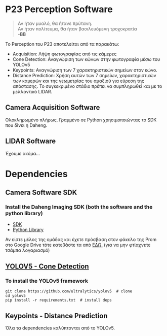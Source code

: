 # P23 Perception Software

> Αν ήταν μυαλό, θα ήτανε πρύτανη. <br>
> Αν ήταν πολίτευμα, θα ήταν βασιλευόμενη τροχοκρατία <br>
**-ΒΒ**

Το Perception του P23 αποτελείται από τα παρακάτω:

- Acquisition: Λήψη φωτογραφίας από τις κάμερες
- Cone Detection: Αναγνώριση των κώνων στην φωτογραφία μέσω του YOLOv5
- Keypoints: Αναγνώριση των 7 χαρακτηριστικών σημείων στον κώνο.
- Distance Prediction: Χρήση αυτών των 7 σημείων, χαρακτηριστικών των καμερών και της γεωμετρίας του αμαξιού για εύρεση της απόστασης. Το συγκεκριμένο στάδιο πρέπει να συμπληρωθεί και με το μελλοντικό LIDAR.


## Camera Acquisition Software
Ολοκληρωμένο πλήρως. Γραμμένο σε Python χρησιμοποιώντας το SDK που δίνει η Daheng. 

## LIDAR Software
Έχουμε ακόμα...

# Dependencies

## Camera Software SDK
### Install the Daheng Imaging SDK (both the software and the python library)

- [SDK](https://en.daheng-imaging.com/list-59-1.html)
- [Python Library](https://en.daheng-imaging.com/list-59-1.html)

Αν είστε μέλος της ομάδας και έχετε πρόσβαση στον φάκελο της Prom στο Google Drive τότε κατεβάστε τα από [ΕΔΩ.](https://drive.google.com/drive/folders/10Pp7o4QnqMO6nym-ULLx2dyI6LVCridp?usp=share_link) (για να μην φτίαχνετε τσάμπα λογαριασμό)

## [YOLOV5 - Cone Detection](https://github.com/ultralytics/yolov5)

### To install the YOLOv5 framework
```
git clone https://github.com/ultralytics/yolov5  # clone
cd yolov5
pip install -r requirements.txt  # install deps
```

## Keypoints - Distance Prediction
Όλα τα dependencies καλύπτονται από το YOLOv5.

